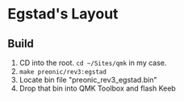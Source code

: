 # Egstad's Layout

## Build

1. CD into the root. `cd ~/Sites/qmk` in my case.
2. `make preonic/rev3:egstad`
3. Locate bin file "preonic_rev3_egstad.bin"
4. Drop that bin into QMK Toolbox and flash Keeb
